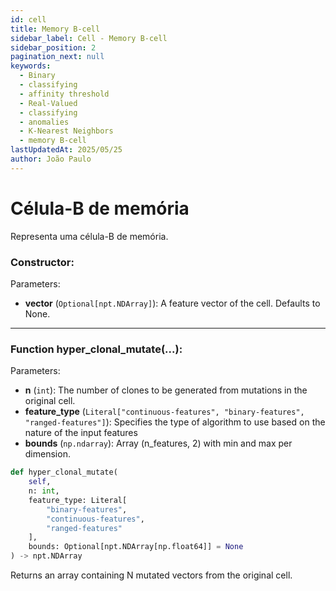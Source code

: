 ```yaml
---
id: cell
title: Memory B-cell
sidebar_label: Cell - Memory B-cell
sidebar_position: 2
pagination_next: null
keywords:
  - Binary
  - classifying
  - affinity threshold
  - Real-Valued
  - classifying
  - anomalies
  - K-Nearest Neighbors
  - memory B-cell
lastUpdatedAt: 2025/05/25
author: João Paulo
---
```


# Célula-B de memória

Representa uma célula-B de memória.

### Constructor:

Parameters:
* **vector** (``Optional[npt.NDArray]``): A feature vector of the cell. Defaults to None.

---

### Function hyper_clonal_mutate(...):

Parameters:
* **n** (``int``): The number of clones to be generated from mutations in the original cell.
* **feature_type** (``Literal["continuous-features", "binary-features", "ranged-features"]``): Specifies the type of
algorithm to use based on the nature of the input features
* **bounds** (``np.ndarray``): Array (n_features, 2) with min and max per dimension.

```python
def hyper_clonal_mutate(
    self,
    n: int,
    feature_type: Literal[
        "binary-features",
        "continuous-features",
        "ranged-features"
    ],
    bounds: Optional[npt.NDArray[np.float64]] = None
) -> npt.NDArray
```

Returns an array containing N mutated vectors from the original cell.